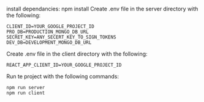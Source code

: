 
install dependancies: npm install
Create .env file in the server directory with the following:

```
CLIENT_ID=YOUR_GOOGLE_PROJECT_ID
PRO_DB=PRODUCTION_MONGO_DB_URL
SECRET_KEY=ANY_SECERT_KEY_TO_SIGN_TOKENS
DEV_DB=DEVELOPMENT_MONGO_DB_URL
```

Create .env file in the client directory with the following:

```
REACT_APP_CLIENT_ID=YOUR_GOOGLE_PROJECT_ID
```

Run te project with the following commands:

```
npm run server
npm run client
```
